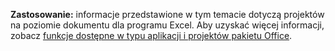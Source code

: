   **Zastosowanie:** informacje przedstawione w tym temacie dotyczą projektów na poziomie dokumentu dla programu Excel. Aby uzyskać więcej informacji, zobacz [funkcje dostępne w typu aplikacji i projektów pakietu Office](../../vsto/features-available-by-office-application-and-project-type.md).

  